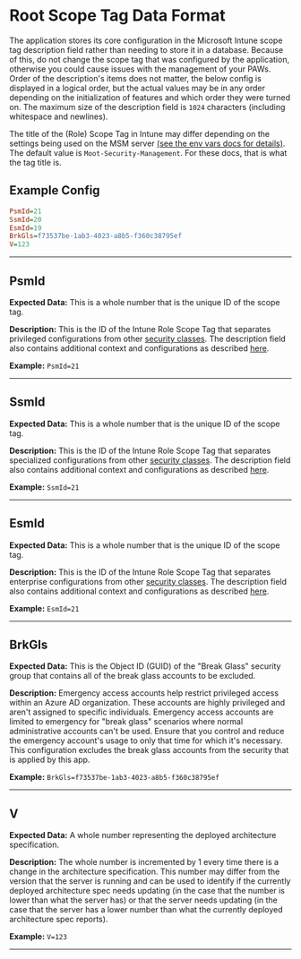 # Root Scope Tag Data Format

The application stores its core configuration in the Microsoft Intune scope tag description field rather than needing to store it in a database.
Because of this, do not change the scope tag that was configured by the application, otherwise you could cause issues with the management of your PAWs.
Order of the description's items does not matter, the below config is displayed in a logical order, but the actual values may be in any order depending on the initialization of features and which order they were turned on.
The maximum size of the description field is `1024` characters (including whitespace and newlines).

The title of the (Role) Scope Tag in Intune may differ depending on the settings being used on the MSM server [(see the env vars docs for details)](/Reference/Settings/Environmental-Variables-Reference/#msm_scope_tag). The default value is `Moot-Security-Management`. For these docs, that is what the tag title is.

## Example Config

``` INI title="Moot-Security-Management"
PsmId=21
SsmId=20
EsmId=19
BrkGls=f73537be-1ab3-4023-a8b5-f360c38795ef
V=123
```

---

## PsmId

**Expected Data:**
This is a whole number that is the unique ID of the scope tag.

**Description:**
This is the ID of the Intune Role Scope Tag that separates privileged configurations from other [security classes](/Reference/Architecture/Securing-Privileged-Access/). The description field also contains additional context and configurations as described [here](/Reference/Development/Data-Formats/PSM-IntuneScopeTag/).

**Example:**
`PsmId=21`

---

## SsmId

**Expected Data:**
This is a whole number that is the unique ID of the scope tag.

**Description:**
This is the ID of the Intune Role Scope Tag that separates specialized configurations from other [security classes](/Reference/Architecture/Securing-Privileged-Access/). The description field also contains additional context and configurations as described [here](/Reference/Development/Data-Formats/SSM-IntuneScopeTag/).

**Example:**
`SsmId=21`

---

## EsmId

**Expected Data:**
This is a whole number that is the unique ID of the scope tag.

**Description:**
This is the ID of the Intune Role Scope Tag that separates enterprise configurations from other [security classes](/Reference/Architecture/Securing-Privileged-Access/). The description field also contains additional context and configurations as described [here](/Reference/Development/Data-Formats/ESM-IntuneScopeTag/).

**Example:**
`EsmId=21`

---

## BrkGls

**Expected Data:**
This is the Object ID (GUID) of the "Break Glass" security group that contains all of the break glass accounts to be excluded.

**Description:**
Emergency access accounts help restrict privileged access within an Azure AD organization. These accounts are highly privileged and aren't assigned to specific individuals. Emergency access accounts are limited to emergency for "break glass" scenarios where normal administrative accounts can't be used. Ensure that you control and reduce the emergency account's usage to only that time for which it's necessary.
This configuration excludes the break glass accounts from the security that is applied by this app.

**Example:**
`BrkGls=f73537be-1ab3-4023-a8b5-f360c38795ef`

---

## V

**Expected Data:**
A whole number representing the deployed architecture specification.

**Description:**
The whole number is incremented by 1 every time there is a change in the architecture specification. This number may differ from the version that the server is running and can be used to identify if the currently deployed architecture spec needs updating (in the case that the number is lower than what the server has) or that the server needs updating (in the case that the server has a lower number than what the currently deployed architecture spec reports).

**Example:**
`V=123`

---

